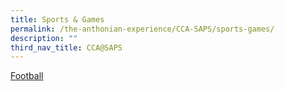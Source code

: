 ```yaml
---
title: Sports & Games
permalink: /the-anthonian-experience/CCA-SAPS/sports-games/
description: ""
third_nav_title: CCA@SAPS
---
```

[Football](https://staging.d1z3a7hqoofu2f.amplifyapp.com/the-anthonian-experience/Sports-and-Games/Football/)

